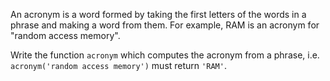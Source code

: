 An acronym is a word formed by taking the first letters of the words in a phrase and making a word from them. For example, RAM is an acronym for "random access memory".

Write the function `acronym` which computes the acronym from a phrase, i.e. `acronym('random access memory')` must return `'RAM'`.
